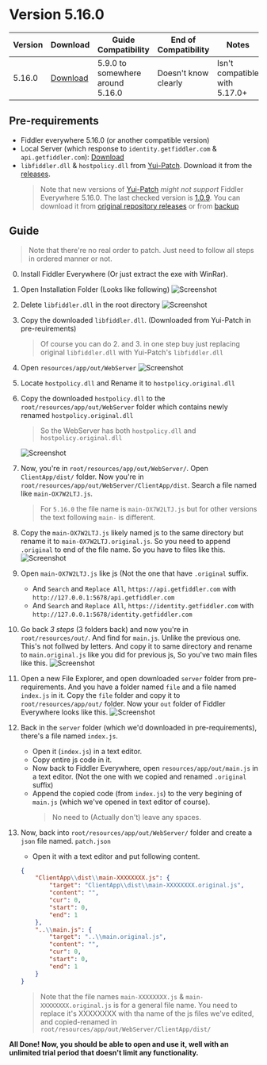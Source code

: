 # Version 5.16.0

| Version | Download                         | Guide Compatibility              | End of Compatibility | Notes                         |
| ------- | -------------------------------- | -------------------------------- | -------------------- | ----------------------------- |
| 5.16.0  | [Download](https://rb.gy/abawou) | 5.9.0 to somewhere around 5.16.0 | Doesn't know clearly | Isn't compatible with 5.17.0+ |


## Pre-requirements
  - Fiddler everywhere 5.16.0 (or another compatible version)
  - Local Server (which response to `identity.getfiddler.com` & `api.getfiddler.com`): [Download](./server/)
  - `libfiddler.dll` & `hostpolicy.dll` from [Yui-Patch](https://github.com/project-Yui/Yui-patch). Download it from the [releases](https://github.com/project-Yui/Yui-patch/releases/tag/v1.0.9).
    > Note that new versions of [Yui-Patch](https://github.com/project-Yui/Yui-patch) *might not support* Fiddler Everywhere 5.16.0. The last checked version is [1.0.9](https://github.com/project-Yui/Yui-patch/tree/v1.0.9). You can download it from [original repository releases](https://github.com/project-Yui/Yui-patch/releases/tag/v1.0.9) or from [backup](https://rb.gy/8f75nl)

## Guide
  
  > Note that there're no real order to patch. Just need to follow all steps in ordered manner or not.

  0. Install Fiddler Everywhere (Or just extract the exe with WinRar).
  1. Open Installation Folder (Looks like following)
     ![Screenshot](https://github.com/user-attachments/assets/5d09eaf8-b412-483e-a715-c0bbdf3106f2)
  
  2. Delete `libfiddler.dll` in the root directory
     ![Screenshot](https://github.com/user-attachments/assets/2f599f7c-5ca2-4eab-ae33-e396de856a82)
  
  3. Copy the downloaded `libfiddler.dll`. (Downloaded from Yui-Patch in pre-reuirements)
     > Of course you can do 2. and 3. in one step buy just replacing original `libfiddler.dll` with Yui-Patch's `libfiddler.dll`
  
  4. Open `resources/app/out/WebServer`
     ![Screenshot](https://github.com/user-attachments/assets/f85a8806-b47a-4180-9f96-3a8b7422f14d)

  5. Locate `hostpolicy.dll` and Rename it to `hostpolicy.original.dll`
  6. Copy the downloaded `hostpolicy.dll` to the `root/resources/app/out/WebServer` folder which contains newly renamed `hostpolicy.original.dll`
     > So the WebServer has both `hostpolicy.dll` and `hostpolicy.original.dll`
     
     ![Screenshot](https://github.com/user-attachments/assets/399401b3-2977-483c-85b9-29a544ce026c)

  7. Now, you're in `root/resources/app/out/WebServer/`. Open `ClientApp/dist/` folder. Now you're in `root/resources/app/out/WebServer/ClientApp/dist`. Search a file named like `main-OX7W2LTJ.js`.
     > For `5.16.0` the file name is `main-OX7W2LTJ.js` but for other versions the text following `main-` is different.

  8. Copy the `main-OX7W2LTJ.js` likely named js to the same directory but rename it to `main-OX7W2LTJ.original.js`. So you need to append `.original` to end of the file name. So you have to files like this.
     ![Screenshot](https://github.com/user-attachments/assets/cbd5ce84-ae02-4cca-aa7e-48d54325f690)

  9. Open `main-OX7W2LTJ.js` like js (Not the one that have `.original` suffix. 
      - And `Search` and `Replace All`, `https://api.getfiddler.com` with `http://127.0.0.1:5678/api.getfiddler.com`
      - And `Search` and `Replace All`, `https://identity.getfiddler.com` with `http://127.0.0.1:5678/identity.getfiddler.com`
      
  10. Go back *3 steps* (3 folders back) and now you're in `root/resources/out/`. And find for `main.js`. Unlike the previous one. This's not follwed by letters. And copy it to same directory and rename to `main.original.js` like you did for previous js, So you've two main files like this.
      ![Screenshot](https://github.com/user-attachments/assets/2835398f-73c8-41fa-b0a0-f790008036b8)

  11. Open a new File Explorer, and open downloaded `server` folder from pre-requirements. And you have a folder named `file` and a file named `index.js` in it. Copy the `file` folder and copy it to `root/resources/app/out/` folder. Now your `out` folder of Fiddler Everywhere looks like this.
      ![Screenshot](https://github.com/user-attachments/assets/844081f2-92bc-47c0-bb14-acb24aba2793)

  11. Back in the `server` folder (which we'd downloaded in pre-requirements), there's a file named `index.js`. 
      - Open it (`index.js`) in a text editor. 
      - Copy entire js code in it.
      - Now back to Fiddler Everywhere, open `resources/app/out/main.js` in a text editor. (Not the one with we copied and renamed `.original` suffix)
      - Append the copied code (from `index.js`) to the very begining of `main.js` (which we've opened in text editor of course).
        > No need to (Actually don't) leave any spaces.
  
  12. Now, back into `root/resources/app/out/WebServer/` folder and create a `json` file named. `patch.json`
        - Open it with a text editor and put following content.
        ``` json
        {
            "ClientApp\\dist\\main-XXXXXXXX.js": {
                "target": "ClientApp\\dist\\main-XXXXXXXX.original.js",
                "content": "",
                "cur": 0,
                "start": 0,
                "end": 1
            },
            "..\\main.js": {
                "target": "..\\main.original.js",
                "content": "",
                "cur": 0,
                "start": 0,
                "end": 1
            }
        }
        ```
        > Note that the file names `main-XXXXXXXX.js` & `main-XXXXXXXX.original.js` is for a general file name. You need to replace it's XXXXXXXX with tha name of the js files we've edited, and copied-renamed in `root/resources/app/out/WebServer/ClientApp/dist/`
   
   
**All Done! Now, you should be able to open and use it, well with an unlimited trial period that doesn't limit any functionality.**
